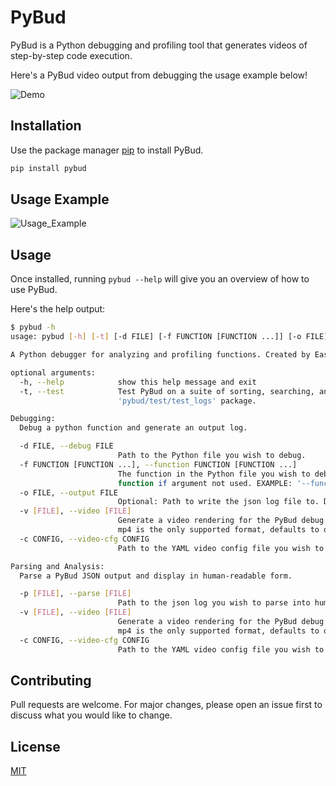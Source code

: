 # PyBud

PyBud is a Python debugging and profiling tool that generates videos of step-by-step code execution.

Here's a PyBud video output from debugging the usage example below!

![Demo](https://user-images.githubusercontent.com/22671592/72841585-4aee2400-3c5c-11ea-80fe-cad0c51bb5b4.gif)

## Installation

Use the package manager [pip](https://pip.pypa.io/en/stable/) to install PyBud.

```bash
pip install pybud
```

## Usage Example

![Usage_Example](https://user-images.githubusercontent.com/22671592/72948262-4011bd00-3d4a-11ea-86e3-c06b99fde817.gif)

## Usage

Once installed, running `pybud --help` will give you an overview of how to use PyBud.

Here's the help output:

```bash
$ pybud -h
usage: pybud [-h] [-t] [-d FILE] [-f FUNCTION [FUNCTION ...]] [-o FILE] [-v [FILE]] [-c CONFIG] [-p [FILE]]

A Python debugger for analyzing and profiling functions. Created by Eastan Giebler.

optional arguments:
  -h, --help            show this help message and exit
  -t, --test            Test PyBud on a suite of sorting, searching, and similar algorithms. Outputs a PyBud JSON for each function in the
                        'pybud/test/test_logs' package.

Debugging:
  Debug a python function and generate an output log.

  -d FILE, --debug FILE
                        Path to the Python file you wish to debug.
  -f FUNCTION [FUNCTION ...], --function FUNCTION [FUNCTION ...]
                        The function in the Python file you wish to debug, along with the arguments you wish to pass. Defaults to the main
                        function if argument not used. EXAMPLE: '--function test 2 4' will call 'test(2,4)'.
  -o FILE, --output FILE
                        Optional: Path to write the json log file to. Defaults to output.pybud if argument not used.
  -v [FILE], --video [FILE]
                        Generate a video rendering for the PyBud debug steps of the program flow. Optional: provide a filepath to output to,
                        mp4 is the only supported format, defaults to output.mp4.
  -c CONFIG, --video-cfg CONFIG
                        Path to the YAML video config file you wish to use, default configuration will be loaded if not specified.

Parsing and Analysis:
  Parse a PyBud JSON output and display in human-readable form.

  -p [FILE], --parse [FILE]
                        Path to the json log you wish to parse into human-readable form. Defaults to output.pybud if a file is not specified.
  -v [FILE], --video [FILE]
                        Generate a video rendering for the PyBud debug steps of the program flow. Optional: provide a filepath to output to,
                        mp4 is the only supported format, defaults to output.mp4.
  -c CONFIG, --video-cfg CONFIG
                        Path to the YAML video config file you wish to use, default configuration will be loaded if not specified.
```

## Contributing
Pull requests are welcome. For major changes, please open an issue first to discuss what you would like to change.

## License
[MIT](https://choosealicense.com/licenses/mit/)

